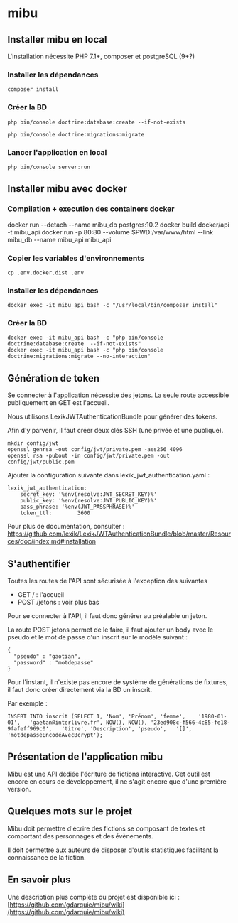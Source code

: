 # mibu

## Installer mibu en local

L'installation nécessite PHP 7.1+, composer et postgreSQL (9+?)

### Installer les dépendances

```
composer install
```

### Créer la BD

```
php bin/console doctrine:database:create --if-not-exists

php bin/console doctrine:migrations:migrate
```

### Lancer l'application en local

```
php bin/console server:run
```

## Installer mibu avec docker

### Compilation + execution des containers docker

docker run --detach --name mibu_db postgres:10.2
docker build docker/api -t mibu_api
docker run -p 80:80 --volume $PWD:/var/www/html --link mibu_db --name mibu_api mibu_api

### Copier les variables d'environnements

```
cp .env.docker.dist .env
```

### Installer les dépendances

```
docker exec -it mibu_api bash -c "/usr/local/bin/composer install"
```

### Créer la BD

```
docker exec -it mibu_api bash -c "php bin/console doctrine:database:create  --if-not-exists"
docker exec -it mibu_api bash -c "php bin/console doctrine:migrations:migrate --no-interaction"
```

## Génération de token

Se connecter à l'application nécessite des jetons. La seule route accessible publiquement en GET est l'accueil.

Nous utilisons LexikJWTAuthenticationBundle pour générer des tokens.

Afin d'y parvenir, il faut créer deux clés SSH (une privée et une publique).

```
mkdir config/jwt
openssl genrsa -out config/jwt/private.pem -aes256 4096
openssl rsa -pubout -in config/jwt/private.pem -out config/jwt/public.pem
```

Ajouter la configuration suivante dans lexik_jwt_authentication.yaml :

```
lexik_jwt_authentication:
    secret_key: '%env(resolve:JWT_SECRET_KEY)%'
    public_key: '%env(resolve:JWT_PUBLIC_KEY)%'
    pass_phrase: '%env(JWT_PASSPHRASE)%'
    token_ttl:        3600
```

Pour plus de documentation, consulter : https://github.com/lexik/LexikJWTAuthenticationBundle/blob/master/Resources/doc/index.md#installation 

## S'authentifier

Toutes les routes de l'API sont sécurisée à l'exception des suivantes
 - GET / : l'accueil
 - POST /jetons : voir plus bas

Pour se connecter à l'API, il faut donc générer au préalable un jeton. 

La route POST jetons permet de le faire, il faut ajouter un body avec le pseudo et le mot de passe d'un inscrit sur le modèle suivant :

```
{
  "pseudo" : "gaotian",
  "password" : "motdepasse"
}   
```

Pour l'instant, il n'existe pas encore de système de générations de fixtures, il faut donc créer directement via la BD un inscrit.

Par exemple :

```
INSERT INTO inscrit (SELECT 1, 'Nom', 'Prénom', 'femme',	'1980-01-01',	'gaetan@interlivre.fr',	NOW(), NOW(), '23ed908c-f566-4c85-fe18-9fafeff969c0',	'titre', 'Description', 'pseudo',	'[]',	'motdepasseEncodéAvecBcrypt');
```

## Présentation de l'application mibu

Mibu est une API dédiée l'écriture de fictions interactive.
Cet outil est encore en cours de développement, il ne s'agit encore que d'une première version.

## Quelques mots sur le projet

Mibu doit permettre d'écrire des fictions se composant de textes et comportant des personnages et des évènements.

Il doit permettre aux auteurs de disposer d'outils statistiques facilitant la connaissance de la fiction.

## En savoir plus

Une description plus complète du projet est disponible ici : [https://github.com/gdarquie/mibu/wiki](https://github.com/gdarquie/mibu/wiki)
